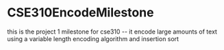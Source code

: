 # CSE310EncodeMilestone
this is the project 1 milestone for cse310 -- it encode large amounts of text using a variable length encoding algorithm and insertion sort
